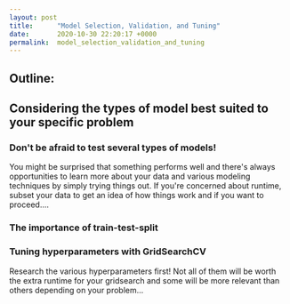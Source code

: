 ```yaml
---
layout: post
title:      "Model Selection, Validation, and Tuning"
date:       2020-10-30 22:20:17 +0000
permalink:  model_selection_validation_and_tuning
---
```


## Outline:
## Considering the types of model best suited to your specific problem
### Don't be afraid to test several types of models! 
You might be surprised that something performs well and there's always opportunities to learn more about your data and various modeling techniques by simply trying things out. If you're concerned about runtime, subset your data to get an idea of how things work and if you want to proceed....

### The importance of train-test-split

### Tuning hyperparameters with GridSearchCV
Research the various hyperparameters first! Not all of them will be worth the extra runtime for your gridsearch and some will be more relevant than others depending on your problem...
